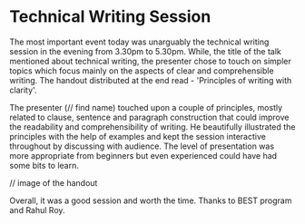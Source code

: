 Technical Writing Session
=========================

The most important event today was unarguably the technical writing session in
the evening from 3.30pm to 5.30pm. While, the title of the talk mentioned about
technical writing, the presenter chose to touch on simpler topics which focus
mainly on the aspects of clear and comprehensible writing. The handout distributed
at the end read - 'Principles of writing with clarity'.

The presenter (// find name) touched upon a couple of principles, mostly
related to clause, sentence and paragraph construction that could improve
the readability and comprehensibility of writing. He beautifully illustrated
the principles with the help of examples and kept the session interactive
throughout by discussing with audience. The level of presentation was more
appropriate from beginners but even experienced could have had some bits to
learn.

// image of the handout

Overall, it was a good session and worth the time. Thanks to BEST program and
Rahul Roy.
